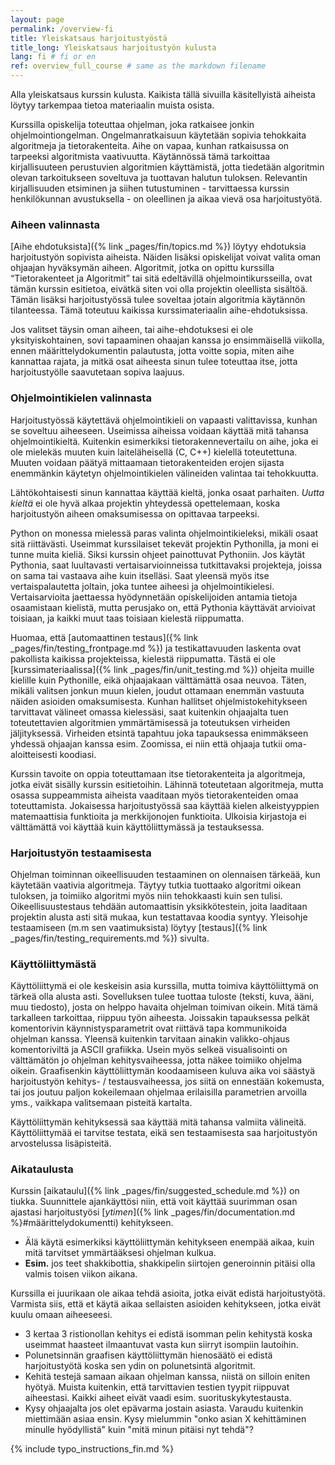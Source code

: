 ```yaml
---
layout: page
permalink: /overview-fi
title: Yleiskatsaus harjoitustyöstä
title_long: Yleiskatsaus harjoitustyön kulusta
lang: fi # fi or en
ref: overview_full_course # same as the markdown filename
---
```


Alla yleiskatsaus kurssin kulusta. Kaikista tällä sivuilla käsitellyistä aiheista löytyy 
tarkempaa tietoa materiaalin muista osista. 

Kurssilla opiskelija toteuttaa ohjelman, joka ratkaisee jonkin ohjelmointiongelman. Ongelmanratkaisuun käytetään sopivia tehokkaita algoritmeja ja tietorakenteita. Aihe on vapaa, kunhan ratkaisussa on tarpeeksi algoritmista vaativuutta. Käytännössä tämä tarkoittaa kirjallisuuteen perustuvien algoritmien käyttämistä, jotta tiedetään algoritmin olevan tarkoitukseen soveltuva ja tuottavan halutun tuloksen.
Relevantin kirjallisuuden etsiminen ja siihen tutustuminen - tarvittaessa kurssin henkilökunnan avustuksella - on oleellinen ja aikaa vievä osa harjoitustyötä. 

### Aiheen valinnasta 
[Aihe ehdotuksista]({% link _pages/fin/topics.md %}) löytyy ehdotuksia harjoitustyön sopivista aiheista. Näiden lisäksi
opiskelijat voivat valita oman ohjaajan hyväksymän aiheen. 
Algoritmit, jotka on opittu kurssilla “Tietorakenteet ja Algoritmit” tai sitä edeltävillä ohjelmointikursseilla, ovat tämän kurssin esitietoa, eivätkä siten voi olla projektin oleellista sisältöä. Tämän lisäksi harjoitustyössä tulee 
soveltaa jotain algoritmia käytännön tilanteessa. Tämä toteutuu kaikissa kurssimateriaalin aihe-ehdotuksissa.

Jos valitset täysin oman aiheen, tai aihe-ehdotuksesi ei ole yksityiskohtainen, sovi tapaaminen ohaajan kanssa jo ensimmäisellä viikolla, ennen määrittelydokumentin palautusta, jotta voitte sopia, miten aihe kannattaa rajata, ja mitkä osat aiheesta sinun tulee toteuttaa itse, jotta harjoitustyölle saavutetaan sopiva laajuus.

### Ohjelmointikielen valinnasta
Harjoitustyössä käytettävä ohjelmointikieli on vapaasti valittavissa, kunhan se soveltuu aiheeseen.
Useimissa aiheissa voidaan käyttää mitä tahansa ohjelmointikieltä. 
Kuitenkin esimerkiksi tietorakennevertailu on aihe, joka ei ole mielekäs muuten kuin laiteläheisellä (C, C++) kielellä  toteutettuna. Muuten voidaan päätyä mittaamaan tietorakenteiden erojen sijasta enemmänkin käytetyn ohjelmointikielen välineiden valintaa tai tehokkuutta. 

Lähtökohtaisesti sinun kannattaa käyttää kieltä, jonka osaat parhaiten. *Uutta kieltä* ei ole hyvä alkaa projektin yhteydessä opettelemaan, koska harjoitustyön aiheen omaksumisessa on opittavaa tarpeeksi.

Python on monessa mielessä paras valinta ohjelmointikieleksi, mikäli osaat sitä riittävästi. 
Useimmat kurssilaiset tekevät projektin Pythonilla, ja moni ei tunne muita kieliä. Siksi kurssin ohjeet painottuvat Pythoniin. 
Jos käytät Pythonia, saat luultavasti vertaisarvioinneissa tutkittavaksi projekteja, joissa on sama tai vastaava aihe kuin itselläsi. Saat yleensä myös itse vertaispalautetta joltain, joka tuntee aiheesi ja ohjelmointikielesi. 
Vertaisarvioita jaettaessa hyödynnetään opiskelijoiden antamia tietoja osaamistaan kielistä, mutta perusjako on, että Pythonia käyttävät arvioivat toisiaan, ja kaikki muut taas toisiaan kielestä riippumatta.

Huomaa, että [automaattinen testaus]({% link _pages/fin/testing_frontpage.md %}) ja testikattavuuden laskenta ovat pakollista kaikissa projekteissa, kielestä riippumatta. Tästä ei ole [kurssimateriaalissa]({% link _pages/fin/unit_testing.md %}) ohjeita muille kielille kuin Pythonille, eikä ohjaajakaan välttämättä  osaa neuvoa. Täten, mikäli valitsen jonkun muun kielen, joudut ottamaan enemmän vastuuta näiden asioiden omaksumisesta. 
Kunhan hallitset ohjelmistokehitykseen tarvittavat välineet omassa kielessäsi, saat kuitenkin ohjaajalta tuen toteutettavien algoritmien ymmärtämisessä ja toteutuksen virheiden jäljityksessä. Virheiden etsintä tapahtuu joka tapauksessa enimmäkseen yhdessä ohjaajan kanssa esim. Zoomissa, ei niin että ohjaaja tutkii oma-aloitteisesti koodiasi.

Kurssin tavoite on oppia toteuttamaan itse tietorakenteita ja algoritmeja, jotka eivät sisälly kurssin esitietoihin. Lähinnä toteutetaan algoritmeja, mutta osassa suppeammista aiheista vaaditaan myös tietorakenteiden 
omaa toteuttamista. Jokaisessa harjoitustyössä saa käyttää kielen alkeistyyppien matemaattisia funktioita ja merkkijonojen funktioita. Ulkoisia kirjastoja ei välttämättä voi käyttää kuin käyttöliittymässä ja testauksessa.

### Harjoitustyön testaamisesta 
Ohjelman toiminnan oikeellisuuden testaaminen on olennaisen tärkeää, kun käytetään vaativia algoritmeja. Täytyy tutkia tuottaako algoritmi oikean tuloksen, ja toimiiko algoritmi myös niin tehokkaasti kuin sen tulisi. Oikeellisuustestaus tehdään automaattisin yksikkötestein, joita laaditaan projektin alusta asti sitä mukaa, kun testattavaa koodia syntyy. Yleisohje testaamiseen (m.m sen vaatimuksista) löytyy [testaus]({% link _pages/fin/testing_requirements.md %}) sivulta. 

### Käyttöliittymästä
Käyttöliittymä ei ole keskeisin asia kurssilla, mutta toimiva käyttöliittymä on tärkeä olla alusta asti.
Sovelluksen tulee tuottaa tuloste (teksti, kuva, ääni, muu tiedosto), josta on helppo havaita ohjelman toimivan oikein.
Mitä tämä tarkalleen tarkoittaa, riippuu työn aiheesta. Joissakin tapauksessa pelkät komentorivin käynnistysparametrit ovat riittävä tapa kommunikoida ohjelman kanssa. Yleensä kuitenkin tarvitaan ainakin valikko-ohjaus komentoriviltä ja ASCII grafiikka. Usein myös selkeä visualisointi on välttämätön jo ohjelman kehitysvaiheessa, jotta näkee toimiiko ohjelma oikein. Graafisenkin käyttöliittymän koodaamiseen kuluva aika voi säästyä harjoitustyön kehitys- / testausvaiheessa, jos siitä on ennestään kokemusta, tai jos joutuu paljon kokeilemaan ohjelmaa erilaisilla parametrien arvoilla yms., vaikkapa valitsemaan pisteitä kartalta. 

Käyttöliittymän kehityksessä saa käyttää mitä tahansa valmiita välineitä. Käyttöliittymää ei tarvitse testata, eikä sen testaamisesta saa harjoitustyön arvostelussa lisäpisteitä.

### Aikataulusta
Kurssin [aikataulu]({% link _pages/fin/suggested_schedule.md %}) on tiukka. Suunnittele ajankäyttösi niin, että voit käyttää suurimman osan ajastasi harjoitustyösi [*ytimen*]({% link _pages/fin/documentation.md %}#määrittelydokumentti) kehitykseen. 
- Älä käytä esimerkiksi käyttöliittymän kehitykseen enempää aikaa, kuin mitä tarvitset ymmärtääksesi ohjelman kulkua. 
- **Esim.** jos teet shakkibottia, shakkipelin siirtojen generoinnin pitäisi olla valmis toisen viikon aikana.   

Kurssilla ei juurikaan ole aikaa tehdä asioita, jotka eivät edistä harjoitustyötä. Varmista siis, että 
et käytä aikaa sellaisten asioiden kehitykseen, jotka eivät kuulu omaan aiheeseesi. 

  - 3 kertaa 3 ristionollan kehitys ei edistä isomman pelin kehitystä koska
      useimmat haasteet ilmaantuvat vasta kun siirryt isompiin lautoihin. 
  - Polunetsinnän graafisen käyttöliittymän hienosäätö ei edistä harjoitustyötä koska sen ydin on polunetsintä algoritmit.
  - Kehitä testejä samaan aikaan ohjelman kanssa, niistä on silloin eniten hyötyä. Muista kuitenkin, että 
      tarvittavien testien tyypit riippuvat aiheestasi. Kaikki aiheet eivät vaadi esim. suorituskykytestausta.
  - Kysy ohjaajalta jos olet epävarma jostain asiasta. Varaudu kuitenkin miettimään asiaa ensin. Kysy mielummin "onko asian X kehittäminen minulle hyödyllistä" kuin "mitä minun pitäisi nyt tehdä"? 

{% include typo_instructions_fin.md %}
    
